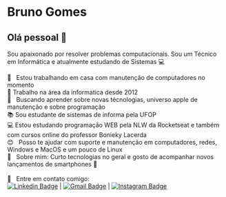 # Bruno Gomes

## Olá pessoal 👋
Sou apaixonado por resolver problemas computacionais.
Sou um Técnico em Informática e atualmente estudando de Sistemas :computer:

 :rocket:  &nbsp; Estou trabalhando em casa com manutenção de computadores no momento
 <br/> :wrench: Trabalho na área da informatica desde 2012
 <br/> :purple_heart: &nbsp; Buscando aprender sobre novas técnologias, universo apple de manutenção e sobre programação
 <br/> :books: Sou estudante de sistemas de informa  pela UFOP
 <br/> :computer: Estou estudando programação WEB pela NLW da Rocketseat e também com cursos online do professor Bonieky Lacerda
 <br/> :blush: &nbsp; Posso te ajudar com suporte e manutenção em computadores, redes, Windows e MacOS e um pouco de Linux
 <br/> 💬  &nbsp; Sobre mim: Curto tecnologias no geral e gosto de acompanhar novos lançamentos de smartphones :iphone:
 <br/>
 <br/> :email: &nbsp;
 Entre em contato comigo:<br/>
 [![Linkedin Badge](https://img.shields.io/badge/-Bruno%20Gomes-blue?style=flat-square&logo=Linkedin&logoColor=white&link=https://www.linkedin.com/in/brunitorg/)](https://www.linkedin.com/in/brunitorg/) 
| 
[![Gmail Badge](https://img.shields.io/badge/-brun1994@gmail.com-c14438?style=flat-square&logo=Gmail&logoColor=white&link=mailto:brun1994@gmail.com)](mailto:brun1994@gmail.com)
|
[![Instagram Badge](https://img.shields.io/badge/brunitorg-%23E4405F.svg?&style=flat-square&logo=instagram&logoColor=white&link=https://www.instagram.com/brunitorg/)](https://www.instagram.com/brunitorg/)
